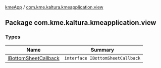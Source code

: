 [kmeApp](../index.md) / [com.kme.kaltura.kmeapplication.view](./index.md)

## Package com.kme.kaltura.kmeapplication.view

### Types

| Name | Summary |
|---|---|
| [IBottomSheetCallback](-i-bottom-sheet-callback/index.md) | `interface IBottomSheetCallback` |
